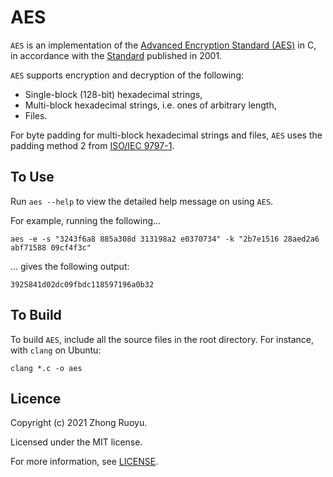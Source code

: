 # AES

`AES` is an implementation of the [Advanced Encryption Standard (AES)](https://en.wikipedia.org/wiki/Advanced_Encryption_Standard) in C, in accordance with the [Standard](https://nvlpubs.nist.gov/nistpubs/FIPS/NIST.FIPS.197.pdf) published in 2001.

`AES` supports encryption and decryption of the following:

- Single-block (128-bit) hexadecimal strings,
- Multi-block hexadecimal strings, i.e. ones of arbitrary length,
- Files.

For byte padding for multi-block hexadecimal strings and files, `AES` uses the padding method 2 from [ISO/IEC 9797-1](https://en.wikipedia.org/wiki/ISO/IEC_9797-1).

## To Use

Run `aes --help` to view the detailed help message on using `AES`.

For example, running the following...

```
aes -e -s "3243f6a8 885a308d 313198a2 e0370734" -k "2b7e1516 28aed2a6 abf71588 09cf4f3c"
```

... gives the following output:

```
3925841d02dc09fbdc118597196a0b32
```

## To Build

To build `AES`, include all the source files in the root directory. For instance, with `clang` on Ubuntu:

```
clang *.c -o aes
``` 

## Licence

Copyright (c) 2021 Zhong Ruoyu.

Licensed under the MIT license.

For more information, see [LICENSE](/LICENSE).
